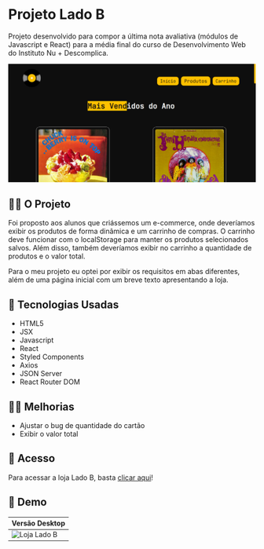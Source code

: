 # Projeto Lado B

Projeto desenvolvido para compor a última nota avaliativa (módulos de Javascript e React) para a média final do curso de Desenvolvimento Web do Instituto Nu + Descomplica.

![Aba de Produtos da loja Lado B](public/media/banner-readme.png)

## 👩‍💻 O Projeto 

Foi proposto aos alunos que criássemos um e-commerce, onde deveríamos exibir os produtos de forma dinâmica e um carrinho de compras. O carrinho deve funcionar com o localStorage para manter os produtos selecionados salvos. Além disso, também deveríamos exibir no carrinho a quantidade de produtos e o valor total.

Para o meu projeto eu optei por exibir os requisitos em abas diferentes, além de uma página inicial com um breve texto apresentando a loja.

## 🔧 Tecnologias Usadas

- HTML5
- JSX
- Javascript
- React
- Styled Components
- Axios
- JSON Server
- React Router DOM

## 👷‍♀️ Melhorias

- Ajustar o bug de quantidade do cartão
- Exibir o valor total

## 🔗 Acesso 

Para acessar a loja Lado B, basta <a href="https://lado-b.vercel.app/" target="_blank">clicar aqui</a>!

##  📱 Demo

| Versão Desktop |
|----------------|
|![Loja Lado B](public/media/desktop.gif)|